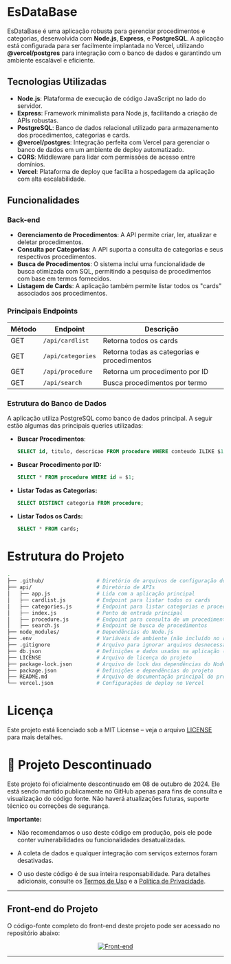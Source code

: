 # EsDataBase

EsDataBase é uma aplicação robusta para gerenciar procedimentos e categorias, desenvolvida com **Node.js**, **Express**, e **PostgreSQL**. A aplicação está configurada para ser facilmente implantada no Vercel, utilizando **@vercel/postgres** para integração com o banco de dados e garantindo um ambiente escalável e eficiente.

## Tecnologias Utilizadas

- **Node.js**: Plataforma de execução de código JavaScript no lado do servidor.
- **Express**: Framework minimalista para Node.js, facilitando a criação de APIs robustas.
- **PostgreSQL**: Banco de dados relacional utilizado para armazenamento dos procedimentos, categorias e cards.
- **@vercel/postgres**: Integração perfeita com Vercel para gerenciar o banco de dados em um ambiente de deploy automatizado.
- **CORS**: Middleware para lidar com permissões de acesso entre domínios.
- **Vercel**: Plataforma de deploy que facilita a hospedagem da aplicação com alta escalabilidade.

## Funcionalidades

### Back-end
- **Gerenciamento de Procedimentos**: A API permite criar, ler, atualizar e deletar procedimentos.
- **Consulta por Categorias**: A API suporta a consulta de categorias e seus respectivos procedimentos.
- **Busca de Procedimentos**: O sistema inclui uma funcionalidade de busca otimizada com SQL, permitindo a pesquisa de procedimentos com base em termos fornecidos.
- **Listagem de Cards**: A aplicação também permite listar todos os "cards" associados aos procedimentos.

### Principais Endpoints

| Método | Endpoint                 | Descrição                                         |
|--------|--------------------------|---------------------------------------------------|
| GET    | `/api/cardlist`           | Retorna todos os cards                            |
| GET    | `/api/categories`         | Retorna todas as categorias e procedimentos       |
| GET    | `/api/procedure`          | Retorna um procedimento por ID                    |
| GET    | `/api/search`             | Busca procedimentos por termo                     |

### Estrutura do Banco de Dados

A aplicação utiliza PostgreSQL como banco de dados principal. A seguir estão algumas das principais queries utilizadas:

- **Buscar Procedimentos**:
  ```sql
  SELECT id, titulo, descricao FROM procedure WHERE conteudo ILIKE $1 ORDER BY similarity(conteudo, $1) DESC LIMIT 10;
  ```

- **Buscar Procedimento por ID:**
  ```sql
  SELECT * FROM procedure WHERE id = $1;
  ```

- **Listar Todas as Categorias:**
  ```sql
  SELECT DISTINCT categoria FROM procedure;
  ```

- **Listar Todos os Cards:**
  ```sql
  SELECT * FROM cards;
  ```
# Estrutura do Projeto

  ```bash
.
├── .github/                 # Diretório de arquivos de configuração do GitHub
├── api/                     # Diretório de APIs
│   ├── app.js               # Lida com a aplicação principal
│   ├── cardlist.js          # Endpoint para listar todos os cards
│   ├── categories.js        # Endpoint para listar categorias e procedimentos
│   ├── index.js             # Ponto de entrada principal
│   ├── procedure.js         # Endpoint para consulta de um procedimento específico
│   ├── search.js            # Endpoint de busca de procedimentos
├── node_modules/            # Dependências do Node.js
├── .env                     # Variáveis de ambiente (não incluído no repositório)
├── .gitignore               # Arquivo para ignorar arquivos desnecessários no Git
├── db.json                  # Definições e dados usados na aplicação (SQL, JSON, etc.)
├── LICENSE                  # Arquivo de licença do projeto
├── package-lock.json        # Arquivo de lock das dependências do Node.js
├── package.json             # Definições e dependências do projeto
├── README.md                # Arquivo de documentação principal do projeto
└── vercel.json              # Configurações de deploy no Vercel

```

# Licença

Este projeto está licenciado sob a MIT License – veja o arquivo [LICENSE](./LICENSE) para mais detalhes.


# 🚨 Projeto Descontinuado
Este projeto foi oficialmente descontinuado em 08 de outubro de 2024. Ele está sendo mantido publicamente no GitHub apenas para fins de consulta e visualização do código fonte. Não haverá atualizações futuras, suporte técnico ou correções de segurança.

**Importante:**

- Não recomendamos o uso deste código em produção, pois ele pode conter vulnerabilidades ou funcionalidades desatualizadas.

- A coleta de dados e qualquer integração com serviços externos foram desativadas.

- O uso deste código é de sua inteira responsabilidade. Para detalhes adicionais, consulte os [Termos de Uso](https://www.esdatabase.com.br/terms.html) e a [Política de Privacidade](https://www.esdatabase.com.br/privacy.html).

---

## Front-end do Projeto

O código-fonte completo do front-end deste projeto pode ser acessado no repositório abaixo:

<p align="center">
  <a href="https://github.com/ESousa97/ESdatabase" target="_blank">
    <img alt="Front-end" src="https://img.shields.io/badge/GitHub-Front--end-green?style=for-the-badge&logo=github">
  </a>
</p>

---
